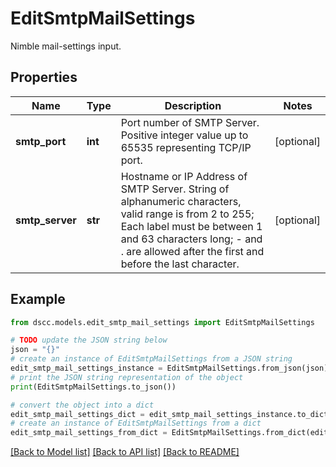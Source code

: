 # EditSmtpMailSettings

Nimble mail-settings input.

## Properties

Name | Type | Description | Notes
------------ | ------------- | ------------- | -------------
**smtp_port** | **int** | Port number of SMTP Server. Positive integer value up to 65535 representing TCP/IP port. | [optional] 
**smtp_server** | **str** | Hostname or IP Address of SMTP Server. String of alphanumeric characters, valid range is from 2 to 255; Each label must be between 1 and 63 characters long; - and . are allowed after the first and before the last character. | [optional] 

## Example

```python
from dscc.models.edit_smtp_mail_settings import EditSmtpMailSettings

# TODO update the JSON string below
json = "{}"
# create an instance of EditSmtpMailSettings from a JSON string
edit_smtp_mail_settings_instance = EditSmtpMailSettings.from_json(json)
# print the JSON string representation of the object
print(EditSmtpMailSettings.to_json())

# convert the object into a dict
edit_smtp_mail_settings_dict = edit_smtp_mail_settings_instance.to_dict()
# create an instance of EditSmtpMailSettings from a dict
edit_smtp_mail_settings_from_dict = EditSmtpMailSettings.from_dict(edit_smtp_mail_settings_dict)
```
[[Back to Model list]](../README.md#documentation-for-models) [[Back to API list]](../README.md#documentation-for-api-endpoints) [[Back to README]](../README.md)


